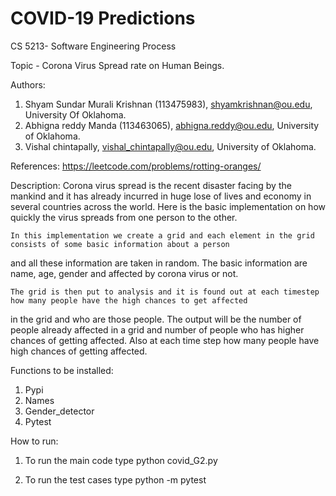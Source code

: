 # COVID-19 Predictions

CS 5213- Software Engineering Process

Topic - Corona Virus Spread rate on Human Beings.

Authors:
1. Shyam Sundar Murali Krishnan (113475983), shyamkrishnan@ou.edu, University Of Oklahoma.
2. Abhigna reddy Manda (113463065), abhigna.reddy@ou.edu, University of Oklahoma.
3. Vishal chintapally, vishal_chintapally@ou.edu, University of Oklahoma.

References:
https://leetcode.com/problems/rotting-oranges/

Description:
    Corona virus spread is the recent disaster facing by the mankind and it has already incurred in huge lose of lives and
economy in several countries across the world. Here is the basic implementation on how quickly the virus spreads from one
person to the other.

    In this implementation we create a grid and each element in the grid consists of some basic information about a person
and all these information are taken in random. The basic information are name, age, gender and affected by corona virus or
not.

    The grid is then put to analysis and it is found out at each timestep how many people have the high chances to get affected
in the grid and who are those people. The output will be the number of people already affected in a grid and number of people
who has higher chances of getting affected. Also at each time step how many people have high chances of getting affected.

Functions to be installed:
1. Pypi
2. Names
3. Gender_detector
4. Pytest

How to run:
1. To run the main code type
        python covid_G2.py

2. To run the test cases type
        python -m pytest
